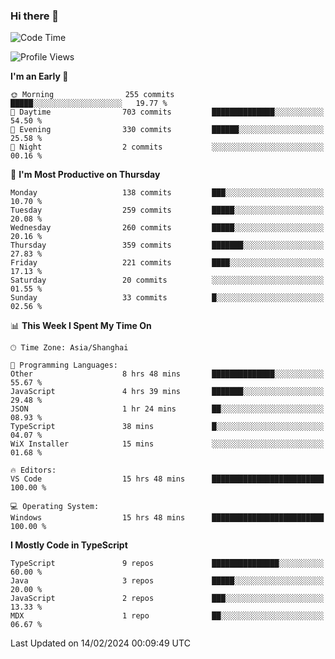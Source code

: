 ### Hi there 👋

<!--
**waynelwz/waynelwz** is a ✨ _special_ ✨ repository because its `README.md` (this file) appears on your GitHub profile.

Here are some ideas to get you started:

- 🔭 I’m currently working on ...
- 🌱 I’m currently learning ...
- 👯 I’m looking to collaborate on ...
- 🤔 I’m looking for help with ...
- 💬 Ask me about ...
- 📫 How to reach me: ...
- 😄 Pronouns: ...
- ⚡ Fun fact: ...
-->

<!--START_SECTION:waka-->
![Code Time](http://img.shields.io/badge/Code%20Time-2%2C465%20hrs%2032%20mins-blue)

![Profile Views](http://img.shields.io/badge/Profile%20Views-0-blue)

**I'm an Early 🐤** 

```text
🌞 Morning                255 commits         █████░░░░░░░░░░░░░░░░░░░░   19.77 % 
🌆 Daytime                703 commits         ██████████████░░░░░░░░░░░   54.50 % 
🌃 Evening                330 commits         ██████░░░░░░░░░░░░░░░░░░░   25.58 % 
🌙 Night                  2 commits           ░░░░░░░░░░░░░░░░░░░░░░░░░   00.16 % 
```
📅 **I'm Most Productive on Thursday** 

```text
Monday                   138 commits         ███░░░░░░░░░░░░░░░░░░░░░░   10.70 % 
Tuesday                  259 commits         █████░░░░░░░░░░░░░░░░░░░░   20.08 % 
Wednesday                260 commits         █████░░░░░░░░░░░░░░░░░░░░   20.16 % 
Thursday                 359 commits         ███████░░░░░░░░░░░░░░░░░░   27.83 % 
Friday                   221 commits         ████░░░░░░░░░░░░░░░░░░░░░   17.13 % 
Saturday                 20 commits          ░░░░░░░░░░░░░░░░░░░░░░░░░   01.55 % 
Sunday                   33 commits          █░░░░░░░░░░░░░░░░░░░░░░░░   02.56 % 
```


📊 **This Week I Spent My Time On** 

```text
🕑︎ Time Zone: Asia/Shanghai

💬 Programming Languages: 
Other                    8 hrs 48 mins       ██████████████░░░░░░░░░░░   55.67 % 
JavaScript               4 hrs 39 mins       ███████░░░░░░░░░░░░░░░░░░   29.48 % 
JSON                     1 hr 24 mins        ██░░░░░░░░░░░░░░░░░░░░░░░   08.93 % 
TypeScript               38 mins             █░░░░░░░░░░░░░░░░░░░░░░░░   04.07 % 
WiX Installer            15 mins             ░░░░░░░░░░░░░░░░░░░░░░░░░   01.68 % 

🔥 Editors: 
VS Code                  15 hrs 48 mins      █████████████████████████   100.00 % 

💻 Operating System: 
Windows                  15 hrs 48 mins      █████████████████████████   100.00 % 
```

**I Mostly Code in TypeScript** 

```text
TypeScript               9 repos             ███████████████░░░░░░░░░░   60.00 % 
Java                     3 repos             █████░░░░░░░░░░░░░░░░░░░░   20.00 % 
JavaScript               2 repos             ███░░░░░░░░░░░░░░░░░░░░░░   13.33 % 
MDX                      1 repo              ██░░░░░░░░░░░░░░░░░░░░░░░   06.67 % 
```




 Last Updated on 14/02/2024 00:09:49 UTC
<!--END_SECTION:waka-->
